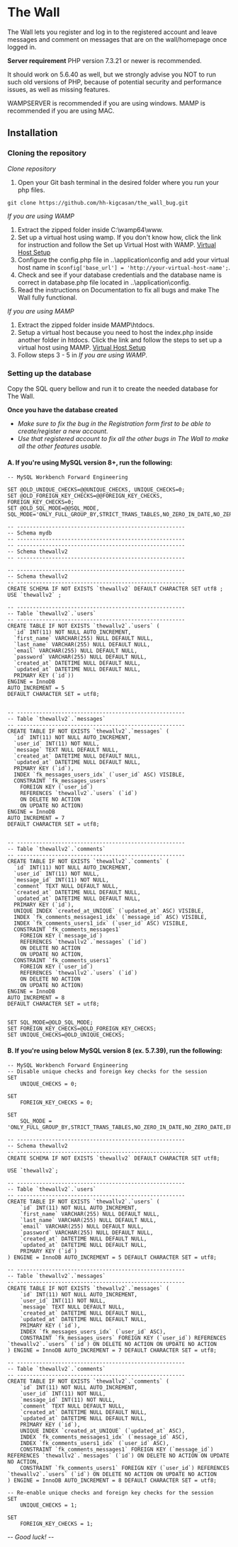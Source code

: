 # The Wall

The Wall lets you register and log in to the registered
account and leave messages and comment on messages that are on
the wall/homepage once logged in.

**Server requirement**
PHP version 7.3.21 or newer is recommended.

It should work on 5.6.40 as well, but we strongly advise you NOT to run
such old versions of PHP, because of potential security and performance
issues, as well as missing features.

WAMPSERVER is recommended if you are using windows.
MAMP is recommended if you are using MAC.

## **Installation**

### Cloning the repository

_Clone repository_

1. Open your Git bash terminal in the desired folder where you run your php files.

```
git clone https://github.com/hh-kigcasan/the_wall_bug.git
```

_If you are using WAMP_

1. Extract the zipped folder inside C:\wamp64\www.
2. Set up a virtual host using wamp. If you don't know how, click the link for
   instruction and follow the Set up Virtual Host with WAMP.
   [Virtual Host Setup](http://codedecode.co.in/blog/wordpress/set-up-virtual-host-with-wamp/)
3. Configure the config.php file in ..\application\config and add your virtual host name in `$config['base_url'] = 'http://your-virtual-host-name';`.
4. Check and see if your database credentials and the database name is correct in database.php file located in ..\application\config.
5. Read the instructions on Documentation to fix all bugs and make The Wall fully functional.

_If you are using MAMP_

1. Extract the zipped folder inside MAMP\htdocs.
2. Setup a virtual host because you need to host the index.php inside another folder in htdocs. Click the link and follow the steps to set up a virtual host using MAMP.
   [Virtual Host Setup](https://dev.to/crankysparrow/configuring-virtual-hosts-with-mamp-f3i)
3. Follow steps 3 - 5 in _If you are using WAMP_.

### Setting up the database

Copy the SQL query bellow and run it to create the needed database for The Wall.

**Once you have the database created**

-   _Make sure to fix the bug in the Registration form first to be able to create/register a new account._
-   _Use that registered account to fix all the other bugs in The Wall to make all the other features usable._

#### A. If you're using MySQL version 8+, run the following:

```
-- MySQL Workbench Forward Engineering

SET @OLD_UNIQUE_CHECKS=@@UNIQUE_CHECKS, UNIQUE_CHECKS=0;
SET @OLD_FOREIGN_KEY_CHECKS=@@FOREIGN_KEY_CHECKS, FOREIGN_KEY_CHECKS=0;
SET @OLD_SQL_MODE=@@SQL_MODE, SQL_MODE='ONLY_FULL_GROUP_BY,STRICT_TRANS_TABLES,NO_ZERO_IN_DATE,NO_ZERO_DATE,ERROR_FOR_DIVISION_BY_ZERO,NO_ENGINE_SUBSTITUTION';

-- -----------------------------------------------------
-- Schema mydb
-- -----------------------------------------------------
-- -----------------------------------------------------
-- Schema thewallv2
-- -----------------------------------------------------

-- -----------------------------------------------------
-- Schema thewallv2
-- -----------------------------------------------------
CREATE SCHEMA IF NOT EXISTS `thewallv2` DEFAULT CHARACTER SET utf8 ;
USE `thewallv2` ;

-- -----------------------------------------------------
-- Table `thewallv2`.`users`
-- -----------------------------------------------------
CREATE TABLE IF NOT EXISTS `thewallv2`.`users` (
  `id` INT(11) NOT NULL AUTO_INCREMENT,
  `first_name` VARCHAR(255) NULL DEFAULT NULL,
  `last_name` VARCHAR(255) NULL DEFAULT NULL,
  `email` VARCHAR(255) NULL DEFAULT NULL,
  `password` VARCHAR(255) NULL DEFAULT NULL,
  `created_at` DATETIME NULL DEFAULT NULL,
  `updated_at` DATETIME NULL DEFAULT NULL,
  PRIMARY KEY (`id`))
ENGINE = InnoDB
AUTO_INCREMENT = 5
DEFAULT CHARACTER SET = utf8;


-- -----------------------------------------------------
-- Table `thewallv2`.`messages`
-- -----------------------------------------------------
CREATE TABLE IF NOT EXISTS `thewallv2`.`messages` (
  `id` INT(11) NOT NULL AUTO_INCREMENT,
  `user_id` INT(11) NOT NULL,
  `message` TEXT NULL DEFAULT NULL,
  `created_at` DATETIME NULL DEFAULT NULL,
  `updated_at` DATETIME NULL DEFAULT NULL,
  PRIMARY KEY (`id`),
  INDEX `fk_messages_users_idx` (`user_id` ASC) VISIBLE,
  CONSTRAINT `fk_messages_users`
    FOREIGN KEY (`user_id`)
    REFERENCES `thewallv2`.`users` (`id`)
    ON DELETE NO ACTION
    ON UPDATE NO ACTION)
ENGINE = InnoDB
AUTO_INCREMENT = 7
DEFAULT CHARACTER SET = utf8;


-- -----------------------------------------------------
-- Table `thewallv2`.`comments`
-- -----------------------------------------------------
CREATE TABLE IF NOT EXISTS `thewallv2`.`comments` (
  `id` INT(11) NOT NULL AUTO_INCREMENT,
  `user_id` INT(11) NOT NULL,
  `message_id` INT(11) NOT NULL,
  `comment` TEXT NULL DEFAULT NULL,
  `created_at` DATETIME NULL DEFAULT NULL,
  `updated_at` DATETIME NULL DEFAULT NULL,
  PRIMARY KEY (`id`),
  UNIQUE INDEX `created_at_UNIQUE` (`updated_at` ASC) VISIBLE,
  INDEX `fk_comments_messages1_idx` (`message_id` ASC) VISIBLE,
  INDEX `fk_comments_users1_idx` (`user_id` ASC) VISIBLE,
  CONSTRAINT `fk_comments_messages1`
    FOREIGN KEY (`message_id`)
    REFERENCES `thewallv2`.`messages` (`id`)
    ON DELETE NO ACTION
    ON UPDATE NO ACTION,
  CONSTRAINT `fk_comments_users1`
    FOREIGN KEY (`user_id`)
    REFERENCES `thewallv2`.`users` (`id`)
    ON DELETE NO ACTION
    ON UPDATE NO ACTION)
ENGINE = InnoDB
AUTO_INCREMENT = 8
DEFAULT CHARACTER SET = utf8;


SET SQL_MODE=@OLD_SQL_MODE;
SET FOREIGN_KEY_CHECKS=@OLD_FOREIGN_KEY_CHECKS;
SET UNIQUE_CHECKS=@OLD_UNIQUE_CHECKS;

```

#### B. If you're using below MySQL version 8 (ex. 5.7.39), run the following:

```
-- MySQL Workbench Forward Engineering
-- Disable unique checks and foreign key checks for the session
SET
    UNIQUE_CHECKS = 0;

SET
    FOREIGN_KEY_CHECKS = 0;

SET
    SQL_MODE = 'ONLY_FULL_GROUP_BY,STRICT_TRANS_TABLES,NO_ZERO_IN_DATE,NO_ZERO_DATE,ERROR_FOR_DIVISION_BY_ZERO,NO_ENGINE_SUBSTITUTION';

-- -----------------------------------------------------
-- Schema thewallv2
-- -----------------------------------------------------
CREATE SCHEMA IF NOT EXISTS `thewallv2` DEFAULT CHARACTER SET utf8;

USE `thewallv2`;

-- -----------------------------------------------------
-- Table `thewallv2`.`users`
-- -----------------------------------------------------
CREATE TABLE IF NOT EXISTS `thewallv2`.`users` (
    `id` INT(11) NOT NULL AUTO_INCREMENT,
    `first_name` VARCHAR(255) NULL DEFAULT NULL,
    `last_name` VARCHAR(255) NULL DEFAULT NULL,
    `email` VARCHAR(255) NULL DEFAULT NULL,
    `password` VARCHAR(255) NULL DEFAULT NULL,
    `created_at` DATETIME NULL DEFAULT NULL,
    `updated_at` DATETIME NULL DEFAULT NULL,
    PRIMARY KEY (`id`)
) ENGINE = InnoDB AUTO_INCREMENT = 5 DEFAULT CHARACTER SET = utf8;

-- -----------------------------------------------------
-- Table `thewallv2`.`messages`
-- -----------------------------------------------------
CREATE TABLE IF NOT EXISTS `thewallv2`.`messages` (
    `id` INT(11) NOT NULL AUTO_INCREMENT,
    `user_id` INT(11) NOT NULL,
    `message` TEXT NULL DEFAULT NULL,
    `created_at` DATETIME NULL DEFAULT NULL,
    `updated_at` DATETIME NULL DEFAULT NULL,
    PRIMARY KEY (`id`),
    INDEX `fk_messages_users_idx` (`user_id` ASC),
    CONSTRAINT `fk_messages_users` FOREIGN KEY (`user_id`) REFERENCES `thewallv2`.`users` (`id`) ON DELETE NO ACTION ON UPDATE NO ACTION
) ENGINE = InnoDB AUTO_INCREMENT = 7 DEFAULT CHARACTER SET = utf8;

-- -----------------------------------------------------
-- Table `thewallv2`.`comments`
-- -----------------------------------------------------
CREATE TABLE IF NOT EXISTS `thewallv2`.`comments` (
    `id` INT(11) NOT NULL AUTO_INCREMENT,
    `user_id` INT(11) NOT NULL,
    `message_id` INT(11) NOT NULL,
    `comment` TEXT NULL DEFAULT NULL,
    `created_at` DATETIME NULL DEFAULT NULL,
    `updated_at` DATETIME NULL DEFAULT NULL,
    PRIMARY KEY (`id`),
    UNIQUE INDEX `created_at_UNIQUE` (`updated_at` ASC),
    INDEX `fk_comments_messages1_idx` (`message_id` ASC),
    INDEX `fk_comments_users1_idx` (`user_id` ASC),
    CONSTRAINT `fk_comments_messages1` FOREIGN KEY (`message_id`) REFERENCES `thewallv2`.`messages` (`id`) ON DELETE NO ACTION ON UPDATE NO ACTION,
    CONSTRAINT `fk_comments_users1` FOREIGN KEY (`user_id`) REFERENCES `thewallv2`.`users` (`id`) ON DELETE NO ACTION ON UPDATE NO ACTION
) ENGINE = InnoDB AUTO_INCREMENT = 8 DEFAULT CHARACTER SET = utf8;

-- Re-enable unique checks and foreign key checks for the session
SET
    UNIQUE_CHECKS = 1;

SET
    FOREIGN_KEY_CHECKS = 1;

```

_-- Good luck! --_
